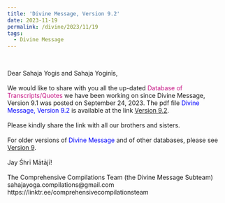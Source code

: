 ```yaml
---
title: 'Divine Message, Version 9.2'
date: 2023-11-19
permalink: /divine/2023/11/19
tags:
  - Divine Message
---
```


<br>

<p>
Dear Sahaja Yogis and Sahaja Yoginīs,<br>
<br>
We would like to share with you all the up-dated <font color="mediumvioletred">Database of Transcripts/Quotes</font> we have been working on since Divine Message, Version 9.1 was posted on September 24, 2023. The pdf file <font color="blue">Divine Message, Version 9.2</font> is available at the link <a href="https://bit.ly/Divine_Message_Version_9_2">Version 9.2</a>.<br>
<br>
Please kindly share the link with all our brothers and sisters.<br> 
<br>
For older versions of <font color="blue">Divine Message</font> and of other databases, please see <a href="https://seven-teams.github.io/divine/2023/07/30"> Version 9</a>.<br>
<br>
Jay Śhrī Mātājī!<br>
<br>
The Comprehensive Compilations Team (the Divine Message Subteam)<br>
sahajayoga.compilations@gmail.com<br>
https://linktr.ee/comprehensivecompilationsteam<br>
</p>